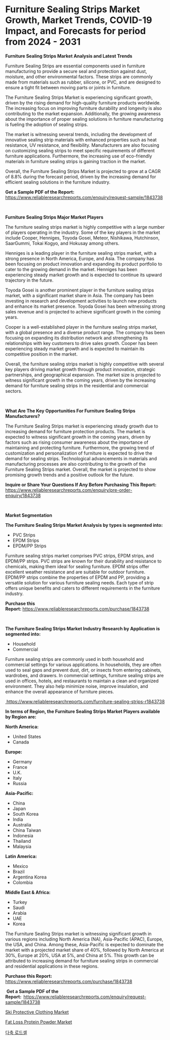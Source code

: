 <p><h1>Furniture Sealing Strips Market Growth, Market Trends, COVID-19 Impact, and Forecasts for period from 2024 - 2031</h1></p><p><strong>Furniture Sealing Strips Market Analysis and Latest Trends</strong></p>
<p><p>Furniture Sealing Strips are essential components used in furniture manufacturing to provide a secure seal and protection against dust, moisture, and other environmental factors. These strips are commonly made from materials such as rubber, silicone, or PVC, and are designed to ensure a tight fit between moving parts or joints in furniture.</p><p>The Furniture Sealing Strips Market is experiencing significant growth, driven by the rising demand for high-quality furniture products worldwide. The increasing focus on improving furniture durability and longevity is also contributing to the market expansion. Additionally, the growing awareness about the importance of proper sealing solutions in furniture manufacturing is fueling the adoption of sealing strips.</p><p>The market is witnessing several trends, including the development of innovative sealing strip materials with enhanced properties such as heat resistance, UV resistance, and flexibility. Manufacturers are also focusing on customizing sealing strips to meet specific requirements of different furniture applications. Furthermore, the increasing use of eco-friendly materials in furniture sealing strips is gaining traction in the market.</p><p>Overall, the Furniture Sealing Strips Market is projected to grow at a CAGR of 8.8% during the forecast period, driven by the increasing demand for efficient sealing solutions in the furniture industry.</p></p>
<p><strong>Get a Sample PDF of the Report:&nbsp;</strong> <a href="https://www.reliableresearchreports.com/enquiry/request-sample/1843738">https://www.reliableresearchreports.com/enquiry/request-sample/1843738</a></p>
<p>&nbsp;</p>
<p><strong>Furniture Sealing Strips Major Market Players</strong></p>
<p><p>The furniture sealing strips market is highly competitive with a large number of players operating in the industry. Some of the key players in the market include Cooper, Henniges, Toyoda Gosei, Meteor, Nishikawa, Hutchinson, SaarGummi, Tokai Kogyo, and Hokusay among others.</p><p>Henniges is a leading player in the furniture sealing strips market, with a strong presence in North America, Europe, and Asia. The company has been focusing on product innovation and expanding its product portfolio to cater to the growing demand in the market. Henniges has been experiencing steady market growth and is expected to continue its upward trajectory in the future.</p><p>Toyoda Gosei is another prominent player in the furniture sealing strips market, with a significant market share in Asia. The company has been investing in research and development activities to launch new products and enhance its market presence. Toyoda Gosei has been witnessing strong sales revenue and is projected to achieve significant growth in the coming years.</p><p>Cooper is a well-established player in the furniture sealing strips market, with a global presence and a diverse product range. The company has been focusing on expanding its distribution network and strengthening its relationships with key customers to drive sales growth. Cooper has been experiencing steady market growth and is expected to maintain its competitive position in the market.</p><p>Overall, the furniture sealing strips market is highly competitive with several key players driving market growth through product innovation, strategic partnerships, and geographical expansion. The market size is projected to witness significant growth in the coming years, driven by the increasing demand for furniture sealing strips in the residential and commercial sectors.</p></p>
<p>&nbsp;</p>
<p><strong>What Are The Key Opportunities For Furniture Sealing Strips Manufacturers?</strong></p>
<p><p>The Furniture Sealing Strips market is experiencing steady growth due to increasing demand for furniture protection products. The market is expected to witness significant growth in the coming years, driven by factors such as rising consumer awareness about the importance of maintaining and protecting furniture. Furthermore, the growing trend of customization and personalization of furniture is expected to drive the demand for sealing strips. Technological advancements in materials and manufacturing processes are also contributing to the growth of the Furniture Sealing Strips market. Overall, the market is projected to show promising growth trends and a positive outlook for the future.</p></p>
<p><strong>Inquire or Share Your Questions If Any Before Purchasing This Report:</strong> <a href="https://www.reliableresearchreports.com/enquiry/pre-order-enquiry/1843738">https://www.reliableresearchreports.com/enquiry/pre-order-enquiry/1843738</a></p>
<p>&nbsp;</p>
<p><strong>Market Segmentation</strong></p>
<p><strong>The Furniture Sealing Strips Market Analysis by types is segmented into:</strong></p>
<p><ul><li>PVC Strips</li><li>EPDM Strips</li><li>EPDM/PP Strips</li></ul></p>
<p><p>Furniture sealing strips market comprises PVC strips, EPDM strips, and EPDM/PP strips. PVC strips are known for their durability and resistance to chemicals, making them ideal for sealing furniture. EPDM strips offer excellent weather resistance and are suitable for outdoor furniture. EPDM/PP strips combine the properties of EPDM and PP, providing a versatile solution for various furniture sealing needs. Each type of strip offers unique benefits and caters to different requirements in the furniture industry.</p></p>
<p><strong>Purchase this Report:&nbsp;</strong><a href="https://www.reliableresearchreports.com/purchase/1843738">https://www.reliableresearchreports.com/purchase/1843738</a></p>
<p>&nbsp;</p>
<p><strong>The Furniture Sealing Strips Market Industry Research by Application is segmented into:</strong></p>
<p><ul><li>Household</li><li>Commercial</li></ul></p>
<p><p>Furniture sealing strips are commonly used in both household and commercial settings for various applications. In households, they are often used to seal gaps and prevent dust, dirt, or insects from entering cabinets, wardrobes, and drawers. In commercial settings, furniture sealing strips are used in offices, hotels, and restaurants to maintain a clean and organized environment. They also help minimize noise, improve insulation, and enhance the overall appearance of furniture pieces.</p></p>
<p><a href="https://www.reliableresearchreports.com/furniture-sealing-strips-r1843738">&nbsp;https://www.reliableresearchreports.com/furniture-sealing-strips-r1843738</a></p>
<p><strong>In terms of Region, the Furniture Sealing Strips Market Players available by Region are:</strong></p>
<p>
    <p> <strong> North America: </strong>
        <ul>
            <li>United States</li>
            <li>Canada</li>
        </ul>
        </p> 
    <p> <strong> Europe: </strong>
        <ul>
            <li>Germany</li>
            <li>France</li>
            <li>U.K.</li>
            <li>Italy</li>
            <li>Russia</li>
        </ul>
        </p> 
    <p> <strong> Asia-Pacific: </strong>
        <ul>
            <li>China</li>
            <li>Japan</li>
            <li>South Korea</li>
            <li>India</li>
            <li>Australia</li>
            <li>China Taiwan</li>
            <li>Indonesia</li>
            <li>Thailand</li>
            <li>Malaysia</li>
        </ul>
        </p> 
    <p> <strong> Latin America: </strong>
        <ul>
            <li>Mexico</li>
            <li>Brazil</li>
            <li>Argentina Korea</li>
            <li>Colombia</li>
        </ul>
        </p> 
    <p> <strong> Middle East & Africa: </strong>
        <ul>
            <li>Turkey</li>
            <li>Saudi</li>
            <li>Arabia</li>
            <li>UAE</li>
            <li>Korea</li>
        </ul>
    </p>
    </p>
<p><p>The Furniture Sealing Strips market is witnessing significant growth in various regions including North America (NA), Asia-Pacific (APAC), Europe, the USA, and China. Among these, Asia-Pacific is expected to dominate the market with a projected market share of 40%, followed by North America at 30%, Europe at 20%, USA at 5%, and China at 5%. This growth can be attributed to increasing demand for furniture sealing strips in commercial and residential applications in these regions.</p></p>
<p><strong>Purchase this Report: </strong><a href="https://www.reliableresearchreports.com/purchase/1843738">https://www.reliableresearchreports.com/purchase/1843738</a></p>
<p>&nbsp;<strong>Get a Sample PDF of the Report:&nbsp;&nbsp;</strong><a href="https://www.reliableresearchreports.com/enquiry/request-sample/1843738">https://www.reliableresearchreports.com/enquiry/request-sample/1843738</a></p>
<p><strong></strong></p>
<p><p><a href="https://github.com/liliskanaya73/Market-Research-Report-List-1/blob/main/ski-protective-clothing-market.md">Ski Protective Clothing Market</a></p><p><a href="https://github.com/eeenafisainka/Market-Research-Report-List-1/blob/main/fat-loss-protein-powder-market.md">Fat Loss Protein Powder Market</a></p><p><a href="https://github.com/langcat852024/Market-Research-Report-List-1/blob/main/9987457153812.md">다축 로드셀</a></p></p>